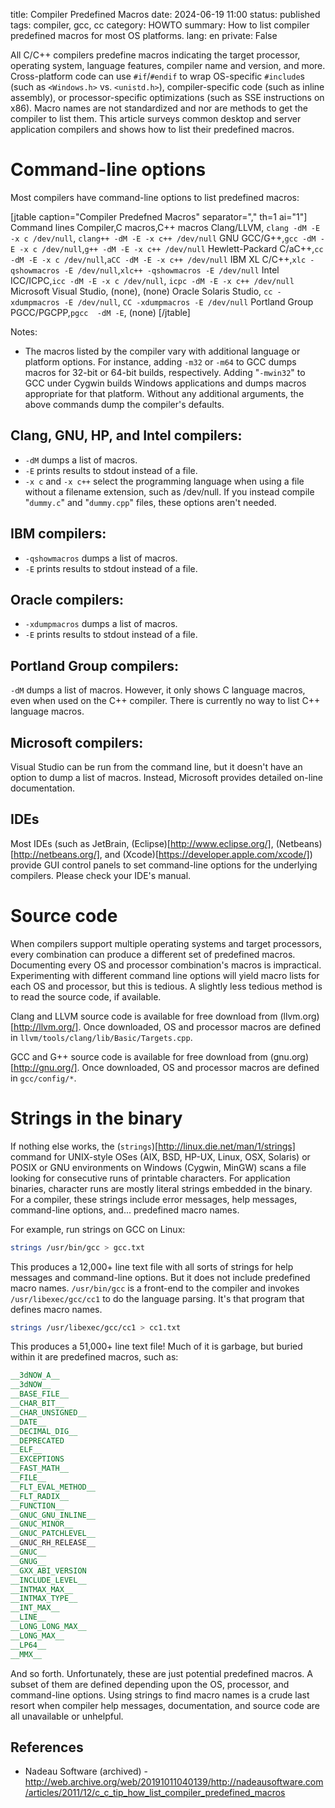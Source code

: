 title: Compiler Predefined Macros
date: 2024-06-19 11:00
status: published
tags: compiler, gcc, cc
category: HOWTO
summary: How to list compiler predefined macros for most OS platforms.
lang: en
private: False

All C/C++ compilers predefine macros indicating the target processor, operating system, language features, compiler name and version, and more. Cross-platform code can use `#if`/`#endif` to wrap OS-specific `#include`s (such as `<Windows.h>` vs. `<unistd.h>`), compiler-specific code (such as inline assembly), or processor-specific optimizations (such as SSE instructions on x86). Macro names are not standardized and nor are methods to get the compiler to list them. This article surveys common desktop and server application compilers and shows how to list their predefined macros.



Command-line options
=====
Most compilers have command-line options to list predefined macros:

[jtable caption="Compiler Predefned Macros" separator="," th=1 ai="1"]
Command lines Compiler,C macros,C++ macros
Clang/LLVM, `clang -dM -E -x c /dev/null`, `clang++ -dM -E -x c++ /dev/null`
GNU GCC/G++,`gcc -dM -E -x c /dev/null`,`g++ -dM -E -x c++ /dev/null`
Hewlett-Packard C/aC++,`cc -dM -E -x c /dev/null`,`aCC -dM -E -x c++ /dev/null`
IBM XL C/C++,`xlc -qshowmacros -E /dev/null`,`xlc++ -qshowmacros -E /dev/null`
Intel ICC/ICPC,`icc -dM -E -x c /dev/null`, `icpc -dM -E -x c++ /dev/null`
Microsoft Visual Studio, (none), (none)
Oracle Solaris Studio, `cc -xdumpmacros -E /dev/null`, `CC -xdumpmacros -E /dev/null`
Portland Group PGCC/PGCPP,`pgcc  -dM -E`, (none)
[/jtable]

Notes:

* The macros listed by the compiler vary with additional language or platform options. For instance, adding `-m32` or `-m64` to GCC dumps macros for 32-bit or 64-bit builds, respectively. Adding "`-mwin32`" to GCC under Cygwin builds Windows applications and dumps macros appropriate for that platform. Without any additional arguments, the above commands dump the compiler's defaults.

Clang, GNU, HP, and Intel compilers:
-----

* `-dM` dumps a list of macros.
* `-E` prints results to stdout instead of a file.
* `-x c` and `-x c++` select the programming language when using a file without a filename extension, such as /dev/null. If you instead compile "`dummy.c`" and "`dummy.cpp`" files, these options aren't needed.

IBM compilers:
-----

* `-qshowmacros` dumps a list of macros.
* `-E` prints results to stdout instead of a file.


Oracle compilers:
-----
* `-xdumpmacros` dumps a list of macros.
* `-E` prints results to stdout instead of a file.


Portland Group compilers:
-----
`-dM` dumps a list of macros. However, it only shows C language macros, even when used on the C++ compiler. There is currently no way to list C++ language macros.

Microsoft compilers:
-----
Visual Studio can be run from the command line, but it doesn't have an option to dump a list of macros. Instead, Microsoft provides detailed on-line documentation.

IDEs
----

Most IDEs (such as JetBrain, (Eclipse)[http://www.eclipse.org/], (Netbeans)[http://netbeans.org/], and (Xcode)[https://developer.apple.com/xcode/]) provide GUI control panels to set command-line options for the underlying compilers. Please check your IDE's manual.

Source code
=====
When compilers support multiple operating systems and target processors, every combination can produce a different set of predefined macros. Documenting every OS and processor combination's macros is impractical. Experimenting with different command line options will yield macro lists for each OS and processor, but this is tedious. A slightly less tedious method is to read the source code, if available.

Clang and LLVM source code is available for free download from (llvm.org)[http://llvm.org/]. Once downloaded, OS and processor macros are defined in `llvm/tools/clang/lib/Basic/Targets.cpp`.

GCC and G++ source code is available for free download from (gnu.org)[http://gnu.org/]. Once downloaded, OS and processor macros are defined in `gcc/config/*`.

Strings in the binary
=====

If nothing else works, the (`strings`)[http://linux.die.net/man/1/strings] command for UNIX-style OSes (AIX, BSD, HP-UX, Linux, OSX, Solaris) or POSIX or GNU environments on Windows (Cygwin, MinGW) scans a file looking for consecutive runs of printable characters. For application binaries, character runs are mostly literal strings embedded in the binary. For a compiler, these strings include error messages, help messages, command-line options, and... predefined macro names.

For example, run strings on GCC on Linux:

```bash
strings /usr/bin/gcc > gcc.txt
```

This produces a 12,000+ line text file with all sorts of strings for help messages and command-line options. But it does not include predefined macro names. `/usr/bin/gcc` is a front-end to the compiler and invokes `/usr/libexec/gcc/cc1` to do the language parsing. It's that program that defines macro names.

```bash
strings /usr/libexec/gcc/cc1 > cc1.txt
```

This produces a 51,000+ line text file! Much of it is garbage, but buried within it are predefined macros, such as:

```cpp
__3dNOW_A__
__3dNOW__
__BASE_FILE__
__CHAR_BIT__
__CHAR_UNSIGNED__
__DATE__
__DECIMAL_DIG__
__DEPRECATED
__ELF__
__EXCEPTIONS
__FAST_MATH__
__FILE__
__FLT_EVAL_METHOD__
__FLT_RADIX__
__FUNCTION__
__GNUC_GNU_INLINE__
__GNUC_MINOR__
__GNUC_PATCHLEVEL__
__GNUC_RH_RELEASE__
__GNUC__
__GNUG__
__GXX_ABI_VERSION
__INCLUDE_LEVEL__
__INTMAX_MAX__
__INTMAX_TYPE__
__INT_MAX__
__LINE__
__LONG_LONG_MAX__
__LONG_MAX__
__LP64__
__MMX__
```

And so forth. Unfortunately, these are just potential predefined macros. A subset of them are defined depending upon the OS, processor, and command-line options. Using strings to find macro names is a crude last resort when compiler help messages, documentation, and source code are all unavailable or unhelpful.


References
-----
* Nadeau Software (archived) - http://web.archive.org/web/20191011040139/http://nadeausoftware.com/articles/2011/12/c_c_tip_how_list_compiler_predefined_macros
